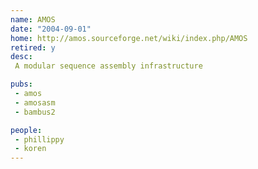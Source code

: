 ```yaml
---
name: AMOS
date: "2004-09-01"
home: http://amos.sourceforge.net/wiki/index.php/AMOS
retired: y
desc:
 A modular sequence assembly infrastructure

pubs:
 - amos
 - amosasm
 - bambus2

people:
 - phillippy
 - koren
---
```

